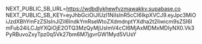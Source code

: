 NEXT_PUBLIC_SB_URL=https://wdbdlykhewfvzmawakkv.supabase.co
NEXT_PUBLIC_SB_KEY=eyJhbGciOiJIUzI1NiIsInR5cCI6IkpXVCJ9.eyJpc3MiOiJzdXBhYmFzZSIsInJlZiI6IndkYmRseWtoZXdmdnptYXdha2t2Iiwicm9sZSI6ImFub24iLCJpYXQiOjE2OTQ3MzQyMjUsImV4cCI6MjAxMDMxMDIyNX0.Vk3PyRBuvoZxyTpz0q5Vk27bm6M7jgvrGW1Myd5VUsY
